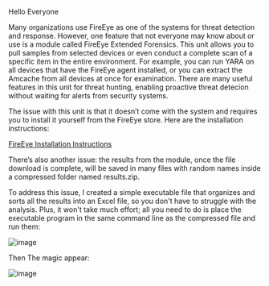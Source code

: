 Hello Everyone

Many organizations use FireEye as one of the systems for threat detection and response. However, one feature that not everyone may know about or use is a module called FireEye Extended Forensics. This unit allows you to pull samples from selected devices or even conduct a complete scan of a specific item in the entire environment. For example, you can run YARA on all devices that have the FireEye agent installed, or you can extract the Amcache from all devices at once for examination. There are many useful features in this unit for threat hunting, enabling proactive threat detecion without waiting for alerts from security systems.

The issue with this unit is that it doesn’t come with the system and requires you to install it yourself from the FireEye store. Here are the installation instructions:

[FireEye Installation Instructions](https://fireeye.market/assets/apps/QCrdQkNZ//b4c0bd66/EF_0_1_0_UG-en.pdf)

There’s also another issue: the results from the module, once the file download is complete, will be saved in many files with random names inside a compressed folder named results.zip. 

To address this issue, I created a simple executable file that organizes and sorts all the results into an Excel file, so you don't have to struggle with the analysis. Plus, it won't take much effort; all you need to do is place the executable program in the same command line as the compressed file and run them:

![image](https://github.com/user-attachments/assets/efe4f96f-75fd-4edb-b43e-a5bda209a1fc)

Then The magic appear:

![image](https://github.com/user-attachments/assets/f35c874f-7c44-4c2a-ab62-a57e8c8eb2bc)
